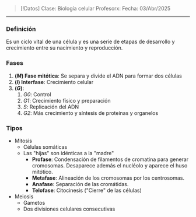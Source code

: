 >[!Datos]
>Clase: Biología celular
>Profesorx: 
>Fecha: 03/Abr/2025

---
### Definición
Es un ciclo vital de una célula y es una serie de etapas de desarrollo y crecimiento entre su nacimiento y reproducción.
### Fases
1. **(*M*) Fase mitótica**: Se separa y divide el ADN para formar dos células
2. **(*I*) Interfase**: Crecimiento celular
3. **(*G*)**:
	1. *G0*: Control
	2. *G1*: Crecimiento físico y preparación
	3. *S*: Replicación del ADN
	4. *G2*: Más crecimiento y síntesis de proteínas y organelos
### Tipos
- Mitosis
	- Células somáticas
	- Las "hijas" son idénticas a la "madre"
		- **Profase**: Condensación de filamentos de cromatina para generar cromosomas. Desaparece además el nucléolo y aparece el huso mitótico.
		- **Metafase**: Alineación de los cromosomas por los centrosomas.
		- **Anafase**: Separación de las cromátidas.
		- **Telofase**: Citocinesis ("Cierre" de las células)
- Meiosis
	- Gametos
	- Dos divisiones celulares consecutivas